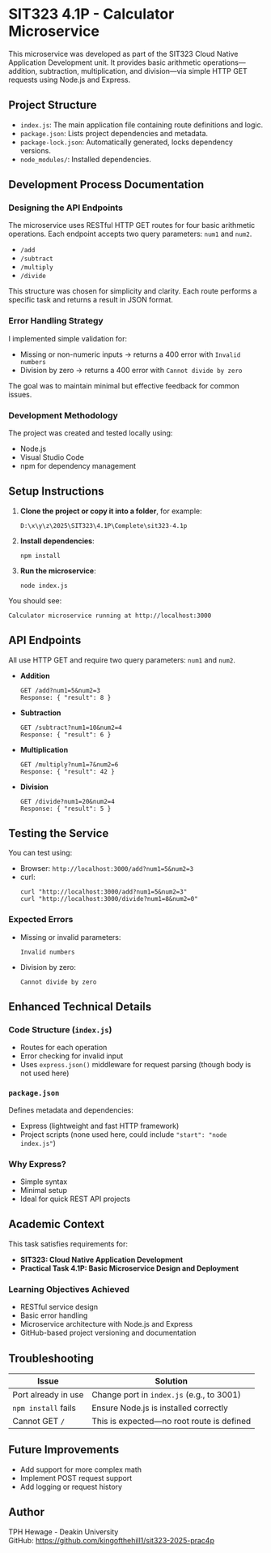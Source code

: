 # SIT323 4.1P - Calculator Microservice

This microservice was developed as part of the SIT323 Cloud Native Application Development unit. It provides basic arithmetic operations—addition, subtraction, multiplication, and division—via simple HTTP GET requests using Node.js and Express.

## Project Structure

- `index.js`: The main application file containing route definitions and logic.
- `package.json`: Lists project dependencies and metadata.
- `package-lock.json`: Automatically generated, locks dependency versions.
- `node_modules/`: Installed dependencies.

## Development Process Documentation

### Designing the API Endpoints
The microservice uses RESTful HTTP GET routes for four basic arithmetic operations. Each endpoint accepts two query parameters: `num1` and `num2`.

- `/add`
- `/subtract`
- `/multiply`
- `/divide`

This structure was chosen for simplicity and clarity. Each route performs a specific task and returns a result in JSON format.

### Error Handling Strategy
I implemented simple validation for:
- Missing or non-numeric inputs → returns a 400 error with `Invalid numbers`
- Division by zero → returns a 400 error with `Cannot divide by zero`

The goal was to maintain minimal but effective feedback for common issues.

### Development Methodology
The project was created and tested locally using:
- Node.js
- Visual Studio Code
- npm for dependency management

## Setup Instructions

1. **Clone the project or copy it into a folder**, for example:
   ```
   D:\x\y\z\2025\SIT323\4.1P\Complete\sit323-4.1p
   ```

2. **Install dependencies**:
   ```
   npm install
   ```

3. **Run the microservice**:
   ```
   node index.js
   ```

You should see:
```
Calculator microservice running at http://localhost:3000
```

## API Endpoints

All use HTTP GET and require two query parameters: `num1` and `num2`.

- **Addition**
  ```
  GET /add?num1=5&num2=3
  Response: { "result": 8 }
  ```

- **Subtraction**
  ```
  GET /subtract?num1=10&num2=4
  Response: { "result": 6 }
  ```

- **Multiplication**
  ```
  GET /multiply?num1=7&num2=6
  Response: { "result": 42 }
  ```

- **Division**
  ```
  GET /divide?num1=20&num2=4
  Response: { "result": 5 }
  ```

## Testing the Service

You can test using:
- Browser: `http://localhost:3000/add?num1=5&num2=3`
- curl:
  ```
  curl "http://localhost:3000/add?num1=5&num2=3"
  curl "http://localhost:3000/divide?num1=8&num2=0"
  ```

### Expected Errors

- Missing or invalid parameters:
  ```
  Invalid numbers
  ```

- Division by zero:
  ```
  Cannot divide by zero
  ```

## Enhanced Technical Details

### Code Structure (`index.js`)
- Routes for each operation
- Error checking for invalid input
- Uses `express.json()` middleware for request parsing (though body is not used here)

### `package.json`
Defines metadata and dependencies:
- Express (lightweight and fast HTTP framework)
- Project scripts (none used here, could include `"start": "node index.js"`)

### Why Express?
- Simple syntax
- Minimal setup
- Ideal for quick REST API projects

## Academic Context

This task satisfies requirements for:
- **SIT323: Cloud Native Application Development**
- **Practical Task 4.1P: Basic Microservice Design and Deployment**

### Learning Objectives Achieved
- RESTful service design
- Basic error handling
- Microservice architecture with Node.js and Express
- GitHub-based project versioning and documentation

## Troubleshooting

| Issue                    | Solution                                  |
|-------------------------|-------------------------------------------|
| Port already in use     | Change port in `index.js` (e.g., to 3001) |
| `npm install` fails     | Ensure Node.js is installed correctly     |
| Cannot GET `/`          | This is expected—no root route is defined |

## Future Improvements
- Add support for more complex math
- Implement POST request support
- Add logging or request history

## Author
TPH Hewage - Deakin University  
GitHub: https://github.com/kingofthehill1/sit323-2025-prac4p
